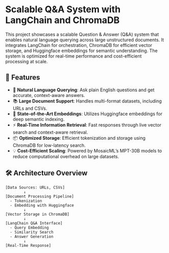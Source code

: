 # Scalable Q&A System with LangChain and ChromaDB

This project showcases a scalable Question & Answer (Q&A) system that enables natural language querying across large unstructured documents. It integrates LangChain for orchestration, ChromaDB for efficient vector storage, and Huggingface embeddings for semantic understanding. The system is optimized for real-time performance and cost-efficient processing at scale.

## 🚀 Features

- 🔎 **Natural Language Querying**: Ask plain English questions and get accurate, context-aware answers.
- 📚 **Large Document Support**: Handles multi-format datasets, including URLs and CSVs.
- 🧠 **State-of-the-Art Embeddings**: Utilizes Huggingface embeddings for deep semantic indexing.
- ⚡ **Real-Time Information Retrieval**: Fast responses through live vector search and context-aware retrieval.
- 📦 **Optimized Storage**: Efficient tokenization and storage using ChromaDB for low-latency search.
- 💡 **Cost-Efficient Scaling**: Powered by MosaicML’s MPT-30B models to reduce computational overhead on large datasets.

## 🛠 Architecture Overview

```plaintext
[Data Sources: URLs, CSVs]
        ↓
[Document Processing Pipeline]
  - Tokenization
  - Embedding with Huggingface
        ↓
[Vector Storage in ChromaDB]
        ↓
[LangChain Q&A Interface]
  - Query Embedding
  - Similarity Search
  - Answer Generation
        ↓
[Real-Time Response]
